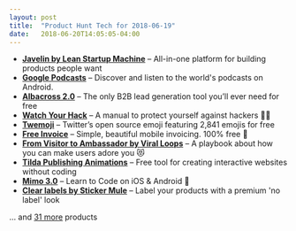 ```yaml
---
layout: post
title:  "Product Hunt Tech for 2018-06-19"
date:   2018-06-20T14:05:05-04:00
---
```


* **[Javelin by Lean Startup Machine](https://www.producthunt.com/posts/javelin-by-lean-startup-machine?utm_campaign=producthunt-api&utm_medium=api&utm_source=Application%3A+Daily+Digest+RSS+%28ID%3A+3202%29)** – All-in-one platform for building products people want
* **[Google Podcasts](https://www.producthunt.com/posts/google-podcasts?utm_campaign=producthunt-api&utm_medium=api&utm_source=Application%3A+Daily+Digest+RSS+%28ID%3A+3202%29)** – Discover and listen to the world's podcasts on Android.
* **[Albacross 2.0](https://www.producthunt.com/posts/albacross-2-0?utm_campaign=producthunt-api&utm_medium=api&utm_source=Application%3A+Daily+Digest+RSS+%28ID%3A+3202%29)** – The only B2B lead generation tool you’ll ever need for free
* **[Watch Your Hack](https://www.producthunt.com/posts/watch-your-hack?utm_campaign=producthunt-api&utm_medium=api&utm_source=Application%3A+Daily+Digest+RSS+%28ID%3A+3202%29)** – A manual to protect yourself against hackers 👨‍💻
* **[Twemoji](https://www.producthunt.com/posts/twemoji?utm_campaign=producthunt-api&utm_medium=api&utm_source=Application%3A+Daily+Digest+RSS+%28ID%3A+3202%29)** – Twitter’s open source emoji featuring 2,841 emojis for free
* **[Free Invoice](https://www.producthunt.com/posts/free-invoice?utm_campaign=producthunt-api&utm_medium=api&utm_source=Application%3A+Daily+Digest+RSS+%28ID%3A+3202%29)** – Simple, beautiful mobile invoicing. 100% free 💸
* **[From Visitor to Ambassador by Viral Loops](https://www.producthunt.com/posts/from-visitor-to-ambassador-by-viral-loops?utm_campaign=producthunt-api&utm_medium=api&utm_source=Application%3A+Daily+Digest+RSS+%28ID%3A+3202%29)** – A playbook about how you can make users adore you 😻
* **[Tilda Publishing Animations](https://www.producthunt.com/posts/tilda-publishing-animations?utm_campaign=producthunt-api&utm_medium=api&utm_source=Application%3A+Daily+Digest+RSS+%28ID%3A+3202%29)** – Free tool for creating interactive websites without coding
* **[Mimo 3.0](https://www.producthunt.com/posts/mimo-3-0?utm_campaign=producthunt-api&utm_medium=api&utm_source=Application%3A+Daily+Digest+RSS+%28ID%3A+3202%29)** – Learn to Code on iOS & Android 📱
* **[Clear labels by Sticker Mule](https://www.producthunt.com/posts/clear-labels-by-sticker-mule?utm_campaign=producthunt-api&utm_medium=api&utm_source=Application%3A+Daily+Digest+RSS+%28ID%3A+3202%29)** – Label your products with a premium 'no label' look

… and [31 more](https://www.producthunt.com/tech) products